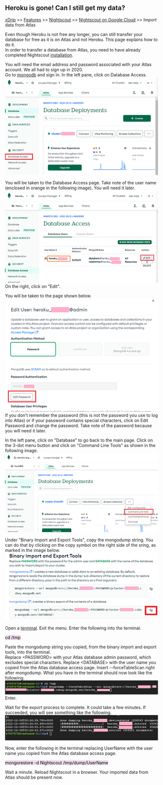## Heroku is gone! Can I still get my data?  
[xDrip](../../README.md) >> [Features](../Features_page) >> [Nightscout](../Nightscout_page) >> [Nightscout on Google Cloud](./GoogleCloud) >> Import data from Atlas  
  
Even though Heroku is not free any longer, you can still transfer your database for free as it is on Atlas and not Heroku.  This page explains how to do it.  
In order to transfer a database from Atlas, you need to have already completed Nightscout [installation](./NS_Install.md).  
  
You will need the email address and password associated with your Atlas account.  We all had to sign up in 2020.  
Go to [mongodb](https://www.mongodb.com/home) and sign in.  In the left pane, click on Database Access.  
![](./images/Atlas_dbAccess.png)  
  
You will be taken to the Database Access page.  Take note of the user name (enclosed in orange in the following image).  You will need it later.  
![](./images/Atlas_dbAccess2.png)  
On the right, click on "Edit".  
  
You will be taken to the page shown below.  
![](./images/Atlas_pass.png)  
If you don't remember the password (this is not the password you use to log into Atlas) or if your password contains special characters, click on Edit Password and change the password.  Take note of the password because you will need it later.  
  
In the left pane, click on "Database" to go back to the main page.  Click on the 3-dot menu button and click on "Command Line Tools" as shown in the following image.  
![](./images/Atlas_CLTools.png)  
  
Under "Binary Import and Export Tools", copy the mongodump string.  You can do that by clicking on the copy symbol on the right side of the sring, as marked in the image below.  
![](./images/mongodump.png)  
  
Open a [terminal](./Terminal.md).  Exit the menu.  Enter the following into the terminal.  
  
<mark style="background-color: #eFdFef">cd /tmp </mark>  
  
Paste the mongodump string you copied, from the binary import and export tools, into the terminal.  
Replace \<PASSWORD\> with your Atlas database admin password, which excludes special characters.  Replace \<DATABASE\> with the user name you copied from the Atlas database access page.  Insert \-\-forceTableScan right after mongodump.  What you have in the terminal should now look like the following.  
![](./images/mongodump_string.png)  
Enter.  
  
Wait for the export process to complete.  It could take a few minutes.  If succeeded, you will see something like the following.  
![](./images/DumpSuccess.png)  
  
Now, enter the following in the terminal replacing UserName with the user name you copied from the Atlas database access page.  
  
<mark style="background-color: #eFdFef">mongorestore -d Nightscout /tmp/dump/UserName </mark>  
  
Wait a minute.  Reload Nightscout in a browser.  Your imported data from Atlas should be present now.  
  
